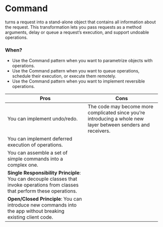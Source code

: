 # Command

turns a request into a stand-alone object that contains all information about the request. This transformation lets you pass requests as a method arguments, delay or queue a request’s execution, and support undoable operations.

### When?

* Use the Command pattern when you want to parametrize objects with operations.
* Use the Command pattern when you want to queue operations, schedule their execution, or execute them remotely.
* Use the Command pattern when you want to implement reversible operations.

| Pros | Cons |
|------|------|
|You can implement undo/redo.|The code may become more complicated since you’re introducing a whole new layer between senders and receivers.|
|You can implement deferred execution of operations.|      |
|You can assemble a set of simple commands into a complex one.||
|**Single Responsibility Principle**: You can decouple classes that invoke operations from classes that perform these operations.|   |
|**Open/Closed Principle**: You can introduce new commands into the app without breaking existing client code.|   |
